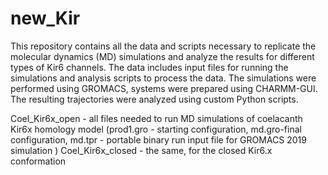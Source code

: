 # new_Kir
This repository contains all the data and scripts necessary to replicate the molecular dynamics (MD) simulations and analyze the results for different types of Kir6 channels. The data includes input files for running the simulations and analysis scripts to process the data.
The simulations were performed using GROMACS, systems were prepared using CHARMM-GUI. The resulting trajectories were analyzed using custom Python scripts.

Coel_Kir6x_open - all files needed to run MD simulations of coelacanth Kir6x homology model (prod1.gro - starting configuration, md.gro-final configuration, md.tpr - portable binary run input file for GROMACS 2019 simulation )
Coel_Kir6x_closed - the same, for the closed Kir6.x conformation


